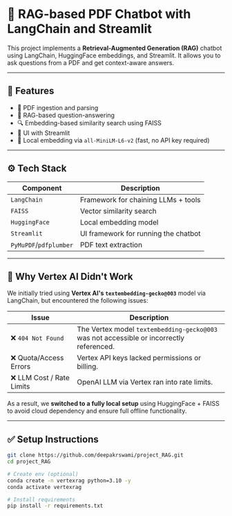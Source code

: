 # 🧠 RAG-based PDF Chatbot with LangChain and Streamlit

This project implements a **Retrieval-Augmented Generation (RAG)** chatbot using LangChain, HuggingFace embeddings, and Streamlit. It allows you to ask questions from a PDF and get context-aware answers.

---

## 📂 Features

- 📄 PDF ingestion and parsing
- 🧠 RAG-based question-answering
- 🔍 Embedding-based similarity search using FAISS
- 🧾 UI with Streamlit
- 🔄 Local embedding via `all-MiniLM-L6-v2` (fast, no API key required)

---

## ⚙️ Tech Stack

| Component         | Description                                  |
|------------------|----------------------------------------------|
| `LangChain`      | Framework for chaining LLMs + tools          |
| `FAISS`          | Vector similarity search                     |
| `HuggingFace`    | Local embedding model                        |
| `Streamlit`      | UI framework for running the chatbot         |
| `PyMuPDF`/`pdfplumber` | PDF text extraction                     |

---

## 🧪 Why Vertex AI Didn't Work

We initially tried using **Vertex AI's `textembedding-gecko@003`** model via LangChain, but encountered the following issues:

| Issue | Description |
|-------|-------------|
| ❌ `404 Not Found` | The Vertex model `textembedding-gecko@003` was not accessible or incorrectly referenced. |
| ❌ Quota/Access Errors | Vertex API keys lacked permissions or billing. |
| ❌ LLM Cost / Rate Limits | OpenAI LLM via Vertex ran into rate limits. |

As a result, we **switched to a fully local setup** using HuggingFace + FAISS to avoid cloud dependency and ensure full offline functionality.

---

## ✅ Setup Instructions

```bash
git clone https://github.com/deepakrswami/project_RAG.git
cd project_RAG

# Create env (optional)
conda create -n vertexrag python=3.10 -y
conda activate vertexrag

# Install requirements
pip install -r requirements.txt
